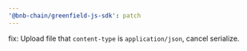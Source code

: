 ```yaml
---
'@bnb-chain/greenfield-js-sdk': patch
---
```


fix: Upload file that `content-type` is `application/json`, cancel serialize.
